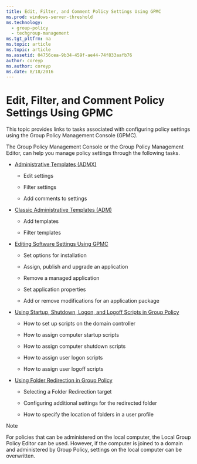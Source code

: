```yaml
---
title: Edit, Filter, and Comment Policy Settings Using GPMC
ms.prod: windows-server-threshold
ms.technology: 
  - group-policy
  - techgroup-management
ms.tgt_pltfrm: na
ms.topic: article
ms.topic: article
ms.assetid: 04756cea-9b34-459f-ae44-74f833aafb76
author: coreyp
ms.author: coreyp
ms.date: 8/18/2016
---
```

# Edit, Filter, and Comment Policy Settings Using GPMC
This topic provides links to tasks associated with configuring policy settings using the Group Policy Management Console (GPMC).

The Group Policy Management Console or the Group Policy Management Editor, can help you manage policy settings through the following tasks.

-   [Administrative Templates (ADMX)](edit-filter-and-comment-policy-settings-using-gpmc/Working-with-the-Administrative-Template-Policy-Settings-Using-GPMC.md#BKMK_Edit_ADMX)

    -   Edit settings

    -   Filter settings

    -   Add comments to settings

-   [Classic Administrative Templates (ADM)](edit-filter-and-comment-policy-settings-using-gpmc/Working-with-the-Administrative-Template-Policy-Settings-Using-GPMC.md#BKMK_Edit_ADM)

    -   Add templates

    -   Filter templates

-   [Editing Software Settings Using GPMC](edit-filter-and-comment-policy-settings-using-gpmc/Editing-Software-Settings-Using-GPMC.md)

    -   Set options for installation

    -   Assign, publish and upgrade an application

    -   Remove a managed application

    -   Set application properties

    -   Add or remove modifications for an application package

-   [Using Startup, Shutdown, Logon, and Logoff Scripts in Group Policy](Using-Startup,-Shutdown,-Logon,-and-Logoff-Scripts-in-Group-Policy.md)

    -   How to set up scripts on the domain controller

    -   How to assign computer startup scripts

    -   How to assign computer shutdown scripts

    -   How to assign user logon scripts

    -   How to assign user logoff scripts

-   [Using Folder Redirection in Group Policy](edit-filter-and-comment-policy-settings-using-gpmc/Using-Folder-Redirection-in-Group-Policy.md)

    -   Selecting a Folder Redirection target

    -   Configuring additional settings for the redirected folder

    -   How to specify the location of folders in a user profile

> [!NOTE]
> For policies that can be administered on the local computer, the Local Group Policy Editor can be used. However, if the computer is joined to a domain and administered by Group Policy, settings on the local computer can be overwritten.


